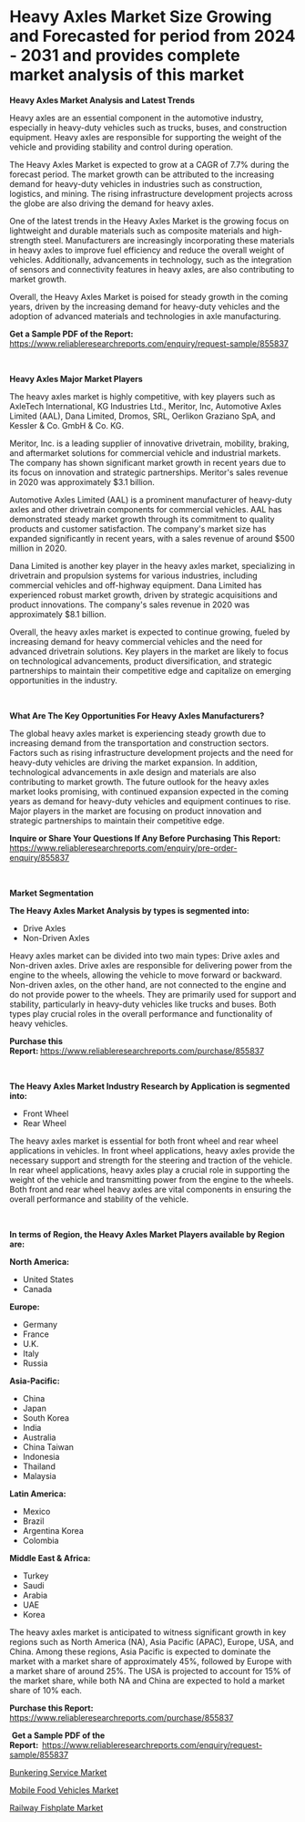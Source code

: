 <p><h1>Heavy Axles Market Size Growing and Forecasted for period from 2024 - 2031 and provides complete market analysis of this market</h1></p><p><strong>Heavy Axles Market Analysis and Latest Trends</strong></p>
<p><p>Heavy axles are an essential component in the automotive industry, especially in heavy-duty vehicles such as trucks, buses, and construction equipment. Heavy axles are responsible for supporting the weight of the vehicle and providing stability and control during operation.</p><p>The Heavy Axles Market is expected to grow at a CAGR of 7.7% during the forecast period. The market growth can be attributed to the increasing demand for heavy-duty vehicles in industries such as construction, logistics, and mining. The rising infrastructure development projects across the globe are also driving the demand for heavy axles.</p><p>One of the latest trends in the Heavy Axles Market is the growing focus on lightweight and durable materials such as composite materials and high-strength steel. Manufacturers are increasingly incorporating these materials in heavy axles to improve fuel efficiency and reduce the overall weight of vehicles. Additionally, advancements in technology, such as the integration of sensors and connectivity features in heavy axles, are also contributing to market growth.</p><p>Overall, the Heavy Axles Market is poised for steady growth in the coming years, driven by the increasing demand for heavy-duty vehicles and the adoption of advanced materials and technologies in axle manufacturing.</p></p>
<p><strong>Get a Sample PDF of the Report:&nbsp;</strong> <a href="https://www.reliableresearchreports.com/enquiry/request-sample/855837">https://www.reliableresearchreports.com/enquiry/request-sample/855837</a></p>
<p>&nbsp;</p>
<p><strong>Heavy Axles Major Market Players</strong></p>
<p><p>The heavy axles market is highly competitive, with key players such as AxleTech International, KG Industries Ltd., Meritor, Inc, Automotive Axles Limited (AAL), Dana Limited, Dromos, SRL, Oerlikon Graziano SpA, and Kessler & Co. GmbH & Co. KG. </p><p>Meritor, Inc. is a leading supplier of innovative drivetrain, mobility, braking, and aftermarket solutions for commercial vehicle and industrial markets. The company has shown significant market growth in recent years due to its focus on innovation and strategic partnerships. Meritor's sales revenue in 2020 was approximately $3.1 billion.</p><p>Automotive Axles Limited (AAL) is a prominent manufacturer of heavy-duty axles and other drivetrain components for commercial vehicles. AAL has demonstrated steady market growth through its commitment to quality products and customer satisfaction. The company's market size has expanded significantly in recent years, with a sales revenue of around $500 million in 2020.</p><p>Dana Limited is another key player in the heavy axles market, specializing in drivetrain and propulsion systems for various industries, including commercial vehicles and off-highway equipment. Dana Limited has experienced robust market growth, driven by strategic acquisitions and product innovations. The company's sales revenue in 2020 was approximately $8.1 billion. </p><p>Overall, the heavy axles market is expected to continue growing, fueled by increasing demand for heavy commercial vehicles and the need for advanced drivetrain solutions. Key players in the market are likely to focus on technological advancements, product diversification, and strategic partnerships to maintain their competitive edge and capitalize on emerging opportunities in the industry.</p></p>
<p>&nbsp;</p>
<p><strong>What Are The Key Opportunities For Heavy Axles Manufacturers?</strong></p>
<p><p>The global heavy axles market is experiencing steady growth due to increasing demand from the transportation and construction sectors. Factors such as rising infrastructure development projects and the need for heavy-duty vehicles are driving the market expansion. In addition, technological advancements in axle design and materials are also contributing to market growth. The future outlook for the heavy axles market looks promising, with continued expansion expected in the coming years as demand for heavy-duty vehicles and equipment continues to rise. Major players in the market are focusing on product innovation and strategic partnerships to maintain their competitive edge.</p></p>
<p><strong>Inquire or Share Your Questions If Any Before Purchasing This Report:</strong> <a href="https://www.reliableresearchreports.com/enquiry/pre-order-enquiry/855837">https://www.reliableresearchreports.com/enquiry/pre-order-enquiry/855837</a></p>
<p>&nbsp;</p>
<p><strong>Market Segmentation</strong></p>
<p><strong>The Heavy Axles Market Analysis by types is segmented into:</strong></p>
<p><ul><li>Drive Axles</li><li>Non-Driven Axles</li></ul></p>
<p><p>Heavy axles market can be divided into two main types: Drive axles and Non-driven axles. Drive axles are responsible for delivering power from the engine to the wheels, allowing the vehicle to move forward or backward. Non-driven axles, on the other hand, are not connected to the engine and do not provide power to the wheels. They are primarily used for support and stability, particularly in heavy-duty vehicles like trucks and buses. Both types play crucial roles in the overall performance and functionality of heavy vehicles.</p></p>
<p><strong>Purchase this Report:&nbsp;</strong><a href="https://www.reliableresearchreports.com/purchase/855837">https://www.reliableresearchreports.com/purchase/855837</a></p>
<p>&nbsp;</p>
<p><strong>The Heavy Axles Market Industry Research by Application is segmented into:</strong></p>
<p><ul><li>Front Wheel</li><li>Rear Wheel</li></ul></p>
<p><p>The heavy axles market is essential for both front wheel and rear wheel applications in vehicles. In front wheel applications, heavy axles provide the necessary support and strength for the steering and traction of the vehicle. In rear wheel applications, heavy axles play a crucial role in supporting the weight of the vehicle and transmitting power from the engine to the wheels. Both front and rear wheel heavy axles are vital components in ensuring the overall performance and stability of the vehicle.</p></p>
<p>&nbsp;</p>
<p><strong>In terms of Region, the Heavy Axles Market Players available by Region are:</strong></p>
<p>
    <p> <strong> North America: </strong>
        <ul>
            <li>United States</li>
            <li>Canada</li>
        </ul>
        </p> 
    <p> <strong> Europe: </strong>
        <ul>
            <li>Germany</li>
            <li>France</li>
            <li>U.K.</li>
            <li>Italy</li>
            <li>Russia</li>
        </ul>
        </p> 
    <p> <strong> Asia-Pacific: </strong>
        <ul>
            <li>China</li>
            <li>Japan</li>
            <li>South Korea</li>
            <li>India</li>
            <li>Australia</li>
            <li>China Taiwan</li>
            <li>Indonesia</li>
            <li>Thailand</li>
            <li>Malaysia</li>
        </ul>
        </p> 
    <p> <strong> Latin America: </strong>
        <ul>
            <li>Mexico</li>
            <li>Brazil</li>
            <li>Argentina Korea</li>
            <li>Colombia</li>
        </ul>
        </p> 
    <p> <strong> Middle East & Africa: </strong>
        <ul>
            <li>Turkey</li>
            <li>Saudi</li>
            <li>Arabia</li>
            <li>UAE</li>
            <li>Korea</li>
        </ul>
    </p>
    </p>
<p><p>The heavy axles market is anticipated to witness significant growth in key regions such as North America (NA), Asia Pacific (APAC), Europe, USA, and China. Among these regions, Asia Pacific is expected to dominate the market with a market share of approximately 45%, followed by Europe with a market share of around 25%. The USA is projected to account for 15% of the market share, while both NA and China are expected to hold a market share of 10% each.</p></p>
<p><strong>Purchase this Report: </strong><a href="https://www.reliableresearchreports.com/purchase/855837">https://www.reliableresearchreports.com/purchase/855837</a></p>
<p>&nbsp;<strong>Get a Sample PDF of the Report:&nbsp;&nbsp;</strong><a href="https://www.reliableresearchreports.com/enquiry/request-sample/855837">https://www.reliableresearchreports.com/enquiry/request-sample/855837</a></p>
<p><strong></strong></p>
<p><p><a href="https://github.com/pjcfca/Market-Research-Report-List-1/blob/main/bunkering-service-market.md">Bunkering Service Market</a></p><p><a href="https://github.com/wusalecollins540tpqoz/Market-Research-Report-List-1/blob/main/mobile-food-vehicles-market.md">Mobile Food Vehicles Market</a></p><p><a href="https://github.com/johnbach50/Market-Research-Report-List-2/blob/main/railway-fishplate-market.md">Railway Fishplate Market</a></p></p>